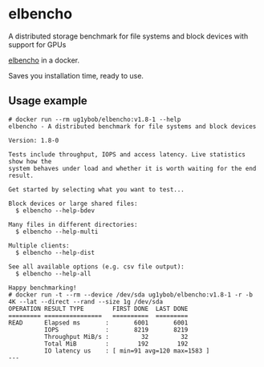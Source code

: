 # elbencho
A distributed storage benchmark for file systems and block devices with support for GPUs

[elbencho](https://github.com/breuner/elbencho) in a docker. 

Saves you installation time, ready to use.

## Usage example

```
# docker run --rm ug1ybob/elbencho:v1.8-1 --help
elbencho - A distributed benchmark for file systems and block devices

Version: 1.8-0

Tests include throughput, IOPS and access latency. Live statistics show how the
system behaves under load and whether it is worth waiting for the end result.

Get started by selecting what you want to test...

Block devices or large shared files:
  $ elbencho --help-bdev

Many files in different directories:
  $ elbencho --help-multi

Multiple clients:
  $ elbencho --help-dist

See all available options (e.g. csv file output):
  $ elbencho --help-all

Happy benchmarking!
# docker run -t --rm --device /dev/sda ug1ybob/elbencho:v1.8-1 -r -b 4K --lat --direct --rand --size 1g /dev/sda
OPERATION RESULT TYPE        FIRST DONE  LAST DONE
========= ================   ==========  =========
READ      Elapsed ms       :       6001       6001
          IOPS             :       8219       8219
          Throughput MiB/s :         32         32
          Total MiB        :        192        192
          IO latency us    : [ min=91 avg=120 max=1583 ]
---
```
